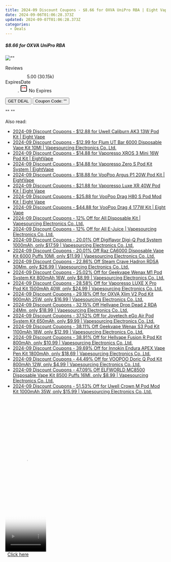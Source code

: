 ```yaml
---
title: 2024-09 Discount Coupons - $8.66 for OXVA UniPro RBA | Eight Vape
date: 2024-09-06T01:06:28.373Z
updated: 2024-09-07T01:06:28.373Z
categories:
  - Deals
---
```



<div class="max-w-4xl mx-auto grid grid-cols-1 lg:max-w-5xl lg:gap-x-20 lg:grid-cols-2">
  <div class="relative p-3 col-start-1 row-start-1 flex flex-col-reverse rounded-lg bg-gradient-to-t from-black/75 via-black/0 sm:bg-none sm:row-start-2 sm:p-0 lg:row-start-1">
    <h5 class="mt-1 text-lg font-semibold text-white sm:text-slate-900 md:text-2xl dark:sm:text-white">$8.66 for OXVA UniPro RBA</h5>
  </div>
  
  <div class="col-start-1 col-end-3 row-start-1 grid gap-4 sm:mb-6 sm:grid-cols-4 lg:col-start-2 lg:row-span-6 lg:row-end-6 lg:mb-0 lg:gap-6">
      <img src="&quot;&quot;" onClick="javascript:window.open(decodeURIComponent('%22https%3A%2F%2Fwww.shareasale.com%2Fu.cfm%3Fd%3D1089928%26m%3D59344%26u%3D4338022%22'), '_blank');void(0);" alt="&quot;&quot;" class="h-60 w-full rounded-lg object-cover sm:col-span-2 sm:h-52 lg:col-span-full" loading="lazy" />
    
  </div>
  <dl class="row-start-2 mt-4 flex items-center text-xs font-medium sm:row-start-3 sm:mt-1 md:mt-2.5 lg:row-start-2">
    <dt class="sr-only">Reviews</dt>
    <dd class="flex items-center text-indigo-600 dark:text-indigo-400">
      <svg width="24" height="24" fill="none" aria-hidden="true" class="mr-1 stroke-current dark:stroke-indigo-500">
        <path d="m12 5 2 5h5l-4 4 2.103 5L12 16l-5.103 3L9 14l-4-4h5l2-5Z" stroke-width="2" stroke-linecap="round" stroke-linejoin="round" />
      </svg>
      <span>5.00 <span class="font-normal text-slate-400">(30.15k)</span></span>
    </dd>
    <dt class="sr-only">ExpiresDate</dt>
    <dd class="flex items-center">
      <svg width="2" height="2" aria-hidden="true" fill="currentColor" class="mx-3 text-slate-300">
        <circle cx="1" cy="1" r="1" />
      </svg>
      <svg width="24" height="24" viewBox="0 0 24 24" fill="none" stroke="currentColor" stroke-width="2">
        <rect x="3" y="3" width="18" height="18" rx="2" fill="#fff" />
        <path d="M6 10L18 10" stroke="red" stroke-width="2" fill="none" />
        <path d="M10 6L10 18" stroke="#fff" stroke-width="2" fill="none" />
      </svg>
      No Expires    </dd>
  </dl>
  <div class="col-start-1 row-start-3 mt-4 self-center sm:col-start-2 sm:row-span-2 sm:row-start-2 sm:mt-0 lg:col-start-1 lg:row-start-3 lg:row-end-4 lg:mt-6">
    <button type="button" onClick="javascript:window.open(decodeURIComponent('%22https%3A%2F%2Fwww.shareasale.com%2Fu.cfm%3Fd%3D1089928%26m%3D59344%26u%3D4338022%22'), '_blank');void(0);" class="rounded-lg bg-red-600 px-3 py-2 text-sm font-medium leading-6 text-white">GET DEAL</button>
    <button type="button" onClick="javascript:window.open(decodeURIComponent('%22https%3A%2F%2Fwww.shareasale.com%2Fu.cfm%3Fd%3D1089928%26m%3D59344%26u%3D4338022%22'), '_blank');void(0);" class="border-dashed border-2 border-indigo-600 bg-green-100 text-sm leading-6 font-medium py-2 px-3 rounded-lg">Coupon Code: &quot;&quot;</button>
  </div>
  <p class="col-start-1 mt-4 text-sm leading-6 sm:col-span-2 lg:col-span-1 lg:row-start-4 lg:mt-6 dark:text-slate-400">
    "" 
""  </p>
</div>
<span class="atpl-alsoreadstyle">Also read:</span>
<div><ul>
<li><a href="https://coupons.techidaily.com/coupon-1097647-share-59344-sale/"><u>2024-09 Discount Coupons - $12.88 for Uwell Caliburn AK3 13W Pod Kit | Eight Vape</u></a></li>
<li><a href="https://coupons.techidaily.com/coupon-1062742-share-90958-sale/"><u>2024-09 Discount Coupons - $12.99 for Flum UT Bar 6000 Disposable Vape Kit 10Ml | Vapesourcing Electronics Co.,Ltd.</u></a></li>
<li><a href="https://coupons.techidaily.com/coupon-1097648-share-59344-sale/"><u>2024-09 Discount Coupons - $14.88 for Vaporesso XROS 3 Mini 16W Pod Kit | EightVape</u></a></li>
<li><a href="https://coupons.techidaily.com/coupon-1097662-share-59344-sale/"><u>2024-09 Discount Coupons - $14.88 for Vaporesso Zero S Pod Kit System | EightVape</u></a></li>
<li><a href="https://coupons.techidaily.com/coupon-1097645-share-59344-sale/"><u>2024-09 Discount Coupons - $18.88 for VooPoo Argus P1 20W Pod Kit | EightVape</u></a></li>
<li><a href="https://coupons.techidaily.com/coupon-1097651-share-59344-sale/"><u>2024-09 Discount Coupons - $21.88 for Vaporesso Luxe XR 40W Pod Kit | Eight Vape</u></a></li>
<li><a href="https://coupons.techidaily.com/coupon-1097663-share-59344-sale/"><u>2024-09 Discount Coupons - $25.88 for VooPoo Drag H80 S Pod Mod Kit | Eight Vape</u></a></li>
<li><a href="https://coupons.techidaily.com/coupon-1097640-share-59344-sale/"><u>2024-09 Discount Coupons - $44.88 for VooPoo Drag 4 177W Kit | Eight Vape</u></a></li>
<li><a href="https://coupons.techidaily.com/coupon-1036189-share-90958-sale/"><u>2024-09 Discount Coupons - 12% Off for All Disposable Kit | Vapesourcing Electronics Co.,Ltd.</u></a></li>
<li><a href="https://coupons.techidaily.com/coupon-1036173-share-90958-sale/"><u>2024-09 Discount Coupons - 12% Off for All E-Juice | Vapesourcing Electronics Co.,Ltd.</u></a></li>
<li><a href="https://coupons.techidaily.com/coupon-1072019-share-90958-sale/"><u>2024-09 Discount Coupons - 20.01% Off Digiflavor Digi-Q Pod System 1000mAh, only $17.59 | Vapesourcing Electronics Co.,Ltd.</u></a></li>
<li><a href="https://coupons.techidaily.com/coupon-1048230-share-90958-sale/"><u>2024-09 Discount Coupons - 20.01% Off Raz CA6000 Disposable Vape Kit 6000 Puffs 10Ml, only $11.99 | Vapesourcing Electronics Co.,Ltd.</u></a></li>
<li><a href="https://coupons.techidaily.com/coupon-1069385-share-90958-sale/"><u>2024-09 Discount Coupons - 22.86% Off Steam Crave Hadron RDSA 30Mm, only $26.99 | Vapesourcing Electronics Co.,Ltd.</u></a></li>
<li><a href="https://coupons.techidaily.com/coupon-892179-share-90958-sale/"><u>2024-09 Discount Coupons - 25.02% Off for Geekvape Wenax M1 Pod System Kit 800mAh 16W, only $8.99 | Vapesourcing Electronics Co.,Ltd.</u></a></li>
<li><a href="https://coupons.techidaily.com/coupon-1049620-share-90958-sale/"><u>2024-09 Discount Coupons - 28.58% Off for Vaporesso LUXE X Pro Pod Kit 1500mAh 40W, only $24.99 | Vapesourcing Electronics Co.,Ltd.</u></a></li>
<li><a href="https://coupons.techidaily.com/coupon-1033356-share-90958-sale/"><u>2024-09 Discount Coupons - 29.18% Off for OXVA Xlim V2 Pod Kit 900mAh 25W, only $16.99 | Vapesourcing Electronics Co.,Ltd.</u></a></li>
<li><a href="https://coupons.techidaily.com/coupon-1071405-share-90958-sale/"><u>2024-09 Discount Coupons - 32.15% Off Hellvape Drop Dead 2 RDA 24Mm, only $18.99 | Vapesourcing Electronics Co.,Ltd.</u></a></li>
<li><a href="https://coupons.techidaily.com/coupon-873638-share-90958-sale/"><u>2024-09 Discount Coupons - 37.52% Off for Joyetech eGo Air Pod System Kit 650mAh, only $9.99 | Vapesourcing Electronics Co.,Ltd.</u></a></li>
<li><a href="https://coupons.techidaily.com/coupon-1055123-share-90958-sale/"><u>2024-09 Discount Coupons - 38.11% Off Geekvape Wenax S3 Pod Kit 1100mAh 18W, only $12.99 | Vapesourcing Electronics Co.,Ltd.</u></a></li>
<li><a href="https://coupons.techidaily.com/coupon-1027339-share-90958-sale/"><u>2024-09 Discount Coupons - 38.91% Off for Hellvape Fusion R Pod Kit 800mAh, only $10.99 | Vapesourcing Electronics Co.,Ltd.</u></a></li>
<li><a href="https://coupons.techidaily.com/coupon-993547-share-90958-sale/"><u>2024-09 Discount Coupons - 39.69% Off for Innokin Endura APEX Vape Pen Kit 1800mAh, only $18.69 | Vapesourcing Electronics Co.,Ltd.</u></a></li>
<li><a href="https://coupons.techidaily.com/coupon-1007305-share-90958-sale/"><u>2024-09 Discount Coupons - 44.49% Off for VOOPOO Doric Q Pod Kit 800mAh 12W, only $4.99 | Vapesourcing Electronics Co.,Ltd.</u></a></li>
<li><a href="https://coupons.techidaily.com/coupon-1034498-share-90958-sale/"><u>2024-09 Discount Coupons - 47.09% Off ELFWORLD MC8500 Disposable Vape Kit 8500 Puffs 16Ml, only $8.99 | Vapesourcing Electronics Co.,Ltd.</u></a></li>
<li><a href="https://coupons.techidaily.com/coupon-985119-share-90958-sale/"><u>2024-09 Discount Coupons - 51.53% Off for Uwell Crown M Pod Mod Kit 1000mAh 35W, only $15.99 | Vapesourcing Electronics Co.,Ltd.</u></a></li>
</ul></div>

<ins class="adsbygoogle"
      style="display:block"
      data-ad-client="ca-pub-7571918770474297"
      data-ad-slot="8358498916"
      data-ad-format="auto"
      data-full-width-responsive="true"></ins>
<!-- affiliate ads begin -->
<span id="1975648">
					<video width="128" height="480" style="cursor:pointer"
           poster="//a.impactradius-go.com/display-clicktoplayimage/1975648.png"
           onclick="if(!this.playClicked){this.play();this.setAttribute('controls',true);this.playClicked=true;}">
	   <source src="//a.impactradius-go.com/display-ad/22993-1975648">
	   <img src="//a.impactradius-go.com/display-clicktoplayimage/1975648.png" style="border: none; height: 100%; width: 100%; object-fit: contain">
	</video>
	<div style="width:80px;text-align:center"><a href="javascript:window.open(decodeURIComponent('https%3A%2F%2Fhomestyler.sjv.io%2Fc%2F5597632%2F1975648%2F22993'), '_blank');void(0);">Click here</a></div>
</span>
<img height="0" width="0" src="https://imp.pxf.io/i/5597632/1975648/22993" style="position:absolute;visibility:hidden;" border="0" />
<!-- affiliate ads end -->